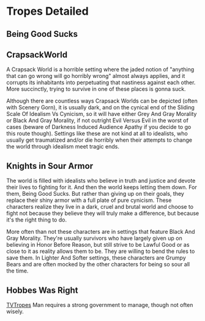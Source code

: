 # Tropes Detailed



## Being Good Sucks

## CrapsackWorld

A Crapsack World is a horrible setting where the jaded notion of "anything that can go wrong will go horribly wrong" almost always applies, and it corrupts its inhabitants into perpetuating that nastiness against each other. More succinctly, trying to survive in one of these places is gonna suck.

Although there are countless ways Crapsack Worlds can be depicted (often with Scenery Gorn), it is usually dark, and on the cynical end of the Sliding Scale Of Idealism Vs Cynicism, so it will have either Grey And Gray Morality or Black And Gray Morality, if not outright Evil Versus Evil in the worst of cases (beware of Darkness Induced Audience Apathy if you decide to go this route though). Settings like these are not kind at all to idealists, who usually get traumatized and/or die horribly when their attempts to change the world through idealism meet tragic ends.

## Knights in Sour Armor

The world is filled with idealists who believe in truth and justice and devote their lives to fighting for it. And then the world keeps letting them down. For them, Being Good Sucks. But rather than giving up on their goals, they replace their shiny armor with a full plate of pure cynicism. These characters realize they live in a dark, cruel and brutal world and choose to fight not because they believe they will truly make a difference, but because it's the right thing to do.

More often than not these characters are in settings that feature Black And Gray Morality. They're usually survivors who have largely given up on believing in Honor Before Reason, but still strive to be Lawful Good or as close to it as reality allows them to be. They are willing to bend the rules to save them. In Lighter And Softer settings, these characters are Grumpy Bears and are often mocked by the other characters for being so sour all the time.

## Hobbes Was Right

[TVTropes](https://tvtropes.org/pmwiki/pmwiki.php/Main/HobbesWasRight) Man requires a strong government to manage, though not often wisely.
